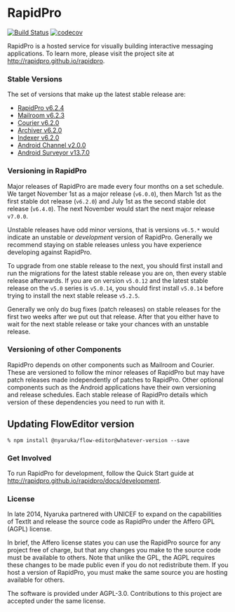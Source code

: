# RapidPro 

[![Build Status](https://github.com/rapidpro/rapidpro/workflows/CI/badge.svg)](https://github.com/rapidpro/rapidpro/actions?query=workflow%3ACI) 
[![codecov](https://codecov.io/gh/rapidpro/rapidpro/branch/main/graph/badge.svg)](https://codecov.io/gh/rapidpro/rapidpro)

RapidPro is a hosted service for visually building interactive messaging applications.
To learn more, please visit the project site at http://rapidpro.github.io/rapidpro.

### Stable Versions

The set of versions that make up the latest stable release are:

 * [RapidPro v6.2.4](https://github.com/rapidpro/rapidpro/releases/tag/v6.2.4)
 * [Mailroom v6.2.3](https://github.com/nyaruka/mailroom/releases/tag/v6.2.3)
 * [Courier v6.2.0](https://github.com/nyaruka/courier/releases/tag/v6.2.0)
 * [Archiver v6.2.0](https://github.com/nyaruka/rp-archiver/releases/tag/v6.2.0)
 * [Indexer v6.2.0](https://github.com/nyaruka/rp-indexer/releases/tag/v6.2.0)
 * [Android Channel v2.0.0](https://github.com/rapidpro/android-channel/releases/tag/v2.0.0)
 * [Android Surveyor v13.7.0](https://github.com/rapidpro/surveyor/releases/tag/v13.7.0)

### Versioning in RapidPro

Major releases of RapidPro are made every four months on a set schedule. We target November 1st
as a major release (`v6.0.0`), then March 1st as the first stable dot release (`v6.2.0`) and July 1st
as the second stable dot release (`v6.4.0`). The next November would start the next major release `v7.0.0`.

Unstable releases have odd minor versions, that is versions `v6.5.*` would indicate an unstable or *development*
version of RapidPro. Generally we recommend staying on stable releases unless you
have experience developing against RapidPro.

To upgrade from one stable release to the next, you should first install and run the migrations
for the latest stable release you are on, then every stable release afterwards. If you are
on version `v5.0.12` and the latest stable release on the `v5.0` series is `v5.0.14`, you should
first install `v5.0.14` before trying to install the next stable release `v5.2.5`.

Generally we only do bug fixes (patch releases) on stable releases for the first two weeks after we put
out that release. After that you either have to wait for the next stable release or take your
chances with an unstable release.

### Versioning of other Components

RapidPro depends on other components such as Mailroom and Courier. These are versioned to follow the minor releases of 
RapidPro but may have patch releases made independently of patches to RapidPro. Other optional components such as the 
Android applications have their own versioning and release schedules. Each stable release of RapidPro details which 
version of these dependencies you need to run with it.

## Updating FlowEditor version

```
% npm install @nyaruka/flow-editor@whatever-version --save
```

### Get Involved

To run RapidPro for development, follow the Quick Start guide at http://rapidpro.github.io/rapidpro/docs/development.

### License

In late 2014, Nyaruka partnered with UNICEF to expand on the capabilities of TextIt and release the source code as 
RapidPro under the Affero GPL (AGPL) license.

In brief, the Affero license states you can use the RapidPro source for any project free of charge, but that any changes 
you make to the source code must be available to others. Note that unlike the GPL, the AGPL requires these changes to be 
made public even if you do not redistribute them. If you host a version of RapidPro, you must make the same source you 
are hosting available for others.

The software is provided under AGPL-3.0. Contributions to this project are accepted under the same license.
